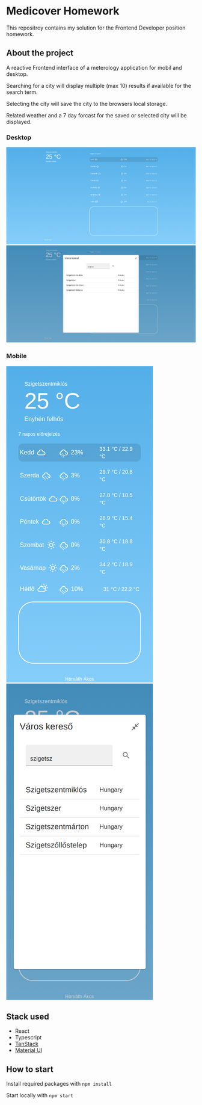 # Medicover Homework

This repositroy contains my solution for the Frontend Developer position homework.

## About the project

A reactive Frontend interface of a meterology application for mobil and desktop.

Searching for a city will display multiple (max 10) results if available for the search term.

Selecting the city will save the city to the browsers local storage.

Related weather and a 7 day forcast for the saved or selected city will be displayed.

### Desktop
![desktop weather display](./public/screenshots/desktop.png)
![desktop city search](./public/screenshots/desktop-search.png)

### Mobile
![mobile weather display](./public/screenshots/mobile.png)
![mobile city search](./public/screenshots/mobile-search.png)

## Stack used

- React
- Typescript
- [TanStack](https://tanstack.com/)
- [Material UI](https://mui.com/)

## How to start

Install required packages with `npm install`

Start locally with `npm start`
